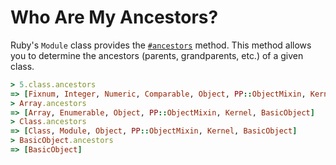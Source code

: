 # Who Are My Ancestors?

Ruby's `Module` class provides the
[`#ancestors`](http://ruby-doc.org/core-2.1.0/Module.html#method-i-ancestors)
method. This method allows you to determine the ancestors (parents,
grandparents, etc.) of a given class.

```ruby
> 5.class.ancestors
=> [Fixnum, Integer, Numeric, Comparable, Object, PP::ObjectMixin, Kernel, BasicObject]
> Array.ancestors
=> [Array, Enumerable, Object, PP::ObjectMixin, Kernel, BasicObject]
> Class.ancestors
=> [Class, Module, Object, PP::ObjectMixin, Kernel, BasicObject]
> BasicObject.ancestors
=> [BasicObject]
```

